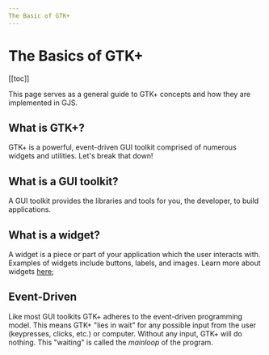 ```yaml
---
The Basic of GTK+
---
```

# The Basics of GTK+

[[toc]]

This page serves as a general guide to GTK+ concepts and how they are implemented in GJS.

## What is GTK+?

GTK+ is a powerful, event-driven GUI toolkit comprised of numerous widgets and utilities. Let's break that down!

## What is a GUI toolkit?

A GUI toolkit provides the libraries and tools for you, the developer, to build applications.

## What is a widget?

A widget is a piece or part of your application which the user interacts with. Examples of widgets include buttons, labels, and images. Learn more about widgets [here](./02-widgets.html);

## Event-Driven

Like most GUI toolkits GTK+ adheres to the event-driven programming model. This means GTK+ "lies in wait" for any possible input from the user (keypresses, clicks, etc.) or computer. Without any input, GTK+ will do nothing. This "waiting" is called the *mainloop* of the program.
